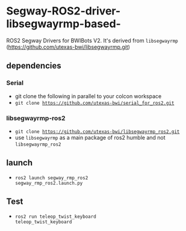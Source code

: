 # Segway-ROS2-driver-libsegwayrmp-based-
ROS2 Segway Drivers for BWIBots V2. It's derived from <code>libsegwayrmp</code> (https://github.com/utexas-bwi/libsegwayrmp.git)

## dependencies
### Serial
- git clone the following in parallel to your colcon workspace
- <code>git clone https://github.com/utexas-bwi/serial_for_ros2.git</code>

### libsegwayrmp-ros2
- <code>git clone https://github.com/utexas-bwi/libsegwayrmp_ros2.git</code>
- use <code>libsegwayrmp</code> as a main package of ros2 humble and not <code>libsegwayrmp_ros2</code>
## launch
- <code>ros2 launch segway_rmp_ros2 segway_rmp_ros2.launch.py</code>
  
## Test
- <code>ros2 run teleop_twist_keyboard teleop_twist_keyboard</code>
